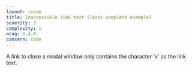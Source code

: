 ```yaml
---
layout: issue
title: Inaccessible link text (least complete example)
severity: 3
complexity: 1
wcag: 2.4.4
concern: code
---
```


A link to close a modal window only contains the character 'x' as the link text.
